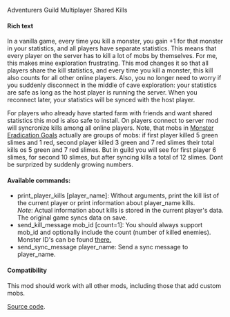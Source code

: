 Adventurers Guild Multiplayer Shared Kills

#### Rich text
In a vanilla game, every time you kill a monster, you gain +1 for that monster in your statistics, and all players have separate statistics. This means that every player on the server has to kill a lot of mobs by themselves. For me, this makes mine exploration frustrating. This mod changes it so that all players share the kill statistics, and every time you kill a monster, this kill also counts for all other online players. Also, you no longer need to worry if you suddenly disconnect in the middle of cave exploration: your statistics are safe as long as the host player is running the server. When you reconnect later, your statistics will be synced with the host player.

For players who already have started farm with friends and want shared statistics this mod is also safe to install. On players connect to server mod will syncronize kills among all online players. Note, that mobs in [Monster Eradication Goals](https://stardewvalleywiki.com/Adventurer%27s_Guild#Monster_Eradication_Goals) actually are groups of mobs: if first player killed 5 green slimes and 1 red, second player killed 3 green and 7 red slimes their total kills os 5 green and 7 red slimes. But in guild you will see for first player 6 slimes, for second 10 slimes, but after syncing kills a total of 12 slimes. Dont be surprized by suddenly growing numbers.

#### Available commands:

- print_player_kills [player_name]: Without arguments, print the kill list of the current player or print information about player_name kills.  
   _Note_: Actual information about kills is stored in the current player's data. The original game syncs data on save.
- send_kill_message mob_id [count=1]: You should always support mob_id and optionally include the count (number of killed enemies). Monster ID's can be found [there.](https://stardewvalleywiki.com/Modding:Monster_data)
- send_sync_message player_name: Send a sync message to player_name.

#### Compatibility

This mod should work with all other mods, including those that add custom mobs.


[Source code](https://github.com/Veniamin-Arefev/StardewMods).